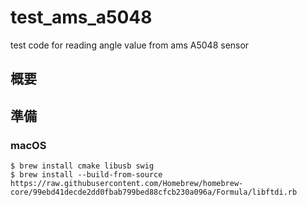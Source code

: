# test_ams_a5048
test code for reading angle value from ams A5048 sensor

## 概要

## 準備
### macOS
```
$ brew install cmake libusb swig
$ brew install --build-from-source https://raw.githubusercontent.com/Homebrew/homebrew-core/99ebd41decde2dd0fbab799bed88cfcb230a096a/Formula/libftdi.rb